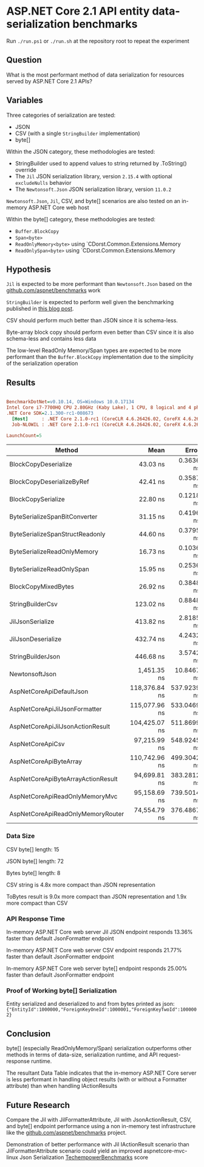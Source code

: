 # ASP.NET Core 2.1 API entity data-serialization benchmarks
Run `./run.ps1` or `./run.sh` at the repository root to repeat the experiment

## Question

What is the most performant method of data serialization for resources served by ASP.NET Core 2.1 APIs?

## Variables

Three categories of serialization are tested:

- JSON
- CSV (with a single `StringBuilder` implementation)
- byte[]

Within the JSON category, these methodologies are tested:

- StringBuilder used to append values to string returned by .ToString() override
- The `Jil` JSON serialization library, version `2.15.4` with optional `excludeNulls` behavior
- The `Newtonsoft.Json` JSON serialization library, version `11.0.2`

`Newtonsoft.Json`, `Jil`, CSV, and byte[] scenarios are also tested on an in-memory ASP.NET Core web host

Within the byte[] category, these methodologies are tested:

- `Buffer.BlockCopy`
- `Span<byte>`
- `ReadOnlyMemory<byte>` using `CDorst.Common.Extensions.Memory
- `ReadOnlySpan<byte>` using `CDorst.Common.Extensions.Memory

## Hypothesis

`Jil` is expected to be more performant than `Newtonsoft.Json` based on the [github.com/aspnet/benchmarks](https://github.com/aspnet/benchmarks) work

`StringBuilder` is expected to perform well given the benchmarking published in [this blog post](https://blogs.msdn.microsoft.com/dotnet/2018/04/18/performance-improvements-in-net-core-2-1/).

CSV should perform much better than JSON since it is schema-less.

Byte-array block copy should perform even better than CSV since it is also schema-less and contains less data

The low-level ReadOnly Memory/Span types are expected to be more performant than the `Buffer.BlockCopy` implementation due to the simplicity of the serialization operation

## Results

``` ini

BenchmarkDotNet=v0.10.14, OS=Windows 10.0.17134
Intel Core i7-7700HQ CPU 2.80GHz (Kaby Lake), 1 CPU, 8 logical and 4 physical cores
.NET Core SDK=2.1.300-rc1-008673
  [Host]     : .NET Core 2.1.0-rc1 (CoreCLR 4.6.26426.02, CoreFX 4.6.26426.04), 64bit RyuJIT
  Job-NLOWIL : .NET Core 2.1.0-rc1 (CoreCLR 4.6.26426.02, CoreFX 4.6.26426.04), 64bit RyuJIT

LaunchCount=5  

```
|                             Method |          Mean |       Error |        StdDev |        Median | Rank |
|----------------------------------- |--------------:|------------:|--------------:|--------------:|-----:|
|               BlockCopyDeserialize |      43.03 ns |   0.3636 ns |     0.9055 ns |      42.99 ns |    7 |
|          BlockCopyDeserializeByRef |      42.41 ns |   0.3587 ns |     0.8999 ns |      42.32 ns |    6 |
|                 BlockCopySerialize |      22.80 ns |   0.1218 ns |     0.3034 ns |      22.79 ns |    3 |
|      ByteSerializeSpanBitConverter |      31.15 ns |   0.4196 ns |     1.1201 ns |      30.78 ns |    5 |
|    ByteSerializeSpanStructReadonly |      44.60 ns |   0.3795 ns |     0.9451 ns |      44.54 ns |    8 |
|        ByteSerializeReadOnlyMemory |      16.73 ns |   0.1036 ns |     0.2581 ns |      16.69 ns |    2 |
|          ByteSerializeReadOnlySpan |      15.95 ns |   0.2536 ns |     0.6500 ns |      15.68 ns |    1 |
|                BlockCopyMixedBytes |      26.92 ns |   0.3848 ns |     1.0534 ns |      26.62 ns |    4 |
|                   StringBuilderCsv |     123.02 ns |   0.8848 ns |     2.2841 ns |     123.14 ns |    9 |
|                   JilJsonSerialize |     413.82 ns |   2.8185 ns |     7.0711 ns |     412.95 ns |   10 |
|                 JilJsonDeserialize |     432.74 ns |   4.2432 ns |    10.6454 ns |     434.98 ns |   11 |
|                  StringBuilderJson |     446.68 ns |   3.5742 ns |     9.6019 ns |     446.43 ns |   12 |
|                     NewtonsoftJson |   1,451.35 ns |  10.8467 ns |    27.8042 ns |   1,451.94 ns |   13 |
|           AspNetCoreApiDefaultJson | 118,376.84 ns | 537.9239 ns | 1,339.6172 ns | 118,268.07 ns |   20 |
|      AspNetCoreApiJilJsonFormatter | 115,077.96 ns | 533.0469 ns | 1,307.5730 ns | 114,899.23 ns |   19 |
|   AspNetCoreApiJilJsonActionResult | 104,425.07 ns | 511.8699 ns | 1,274.7337 ns | 104,504.53 ns |   17 |
|                   AspNetCoreApiCsv |  97,215.99 ns | 548.9245 ns | 1,387.2021 ns |  96,854.21 ns |   16 |
|             AspNetCoreApiByteArray | 110,742.96 ns | 499.3042 ns | 1,252.6565 ns | 110,467.56 ns |   18 |
| AspNetCoreApiByteArrayActionResult |  94,699.81 ns | 383.2812 ns |   947.3762 ns |  94,692.22 ns |   15 |
|     AspNetCoreApiReadOnlyMemoryMvc |  95,158.69 ns | 739.5014 ns | 1,827.8642 ns |  94,810.39 ns |   15 |
|  AspNetCoreApiReadOnlyMemoryRouter |  74,554.79 ns | 376.4867 ns |   937.5826 ns |  74,480.15 ns |   14 |

### Data Size

CSV byte[] length: 15

JSON byte[] length: 72

Bytes byte[] length: 8

CSV string is 4.8x more compact than JSON representation

ToBytes result is 9.0x more compact than JSON representation and 1.9x more compact than CSV

### API Response Time

In-memory ASP.NET Core web server Jil JSON endpoint responds 13.36% faster than default JsonFormatter endpoint

In-memory ASP.NET Core web server CSV endpoint responds 21.77% faster than default JsonFormatter endpoint

In-memory ASP.NET Core web server byte[] endpoint responds 25.00% faster than default JsonFormatter endpoint

### Proof of Working byte[] Serialization

Entity serialized and deserialized to and from bytes printed as json: `{"EntityId":1000000,"ForeignKeyOneId":1000001,"ForeignKeyTwoId":1000002}`

## Conclusion

byte[] (especially ReadOnlyMemory/Span) serialization outperforms other methods in terms of data-size, serialization runtime, and API request-response runtime.

The resultant Data Table indicates that the in-memory ASP.NET Core server is less performant in handling object results (with or without a Formatter attribute) than when handling IActionResults

## Future Research

Compare the Jil with JilFormatterAttribute, Jil with JsonActionResult, CSV, and byte[] endpoint performance using a non in-memory test infrastructure like the [github.com/aspnet/benchmarks](https://github.com/aspnet/benchmarks) project.

Demonstration of better performance with Jil IActionResult scenario than JilFormatterAttribute scenario could yield an improved aspnetcore-mvc-linux Json Serialization [TechempowerBenchmarks](https://github.com/aspnet/benchmarks/blob/d4f95d12d5759feff49a03aa0e432ae7a79ebd6c/src/Benchmarks/Controllers/HomeController.cs#L28-L34) score

